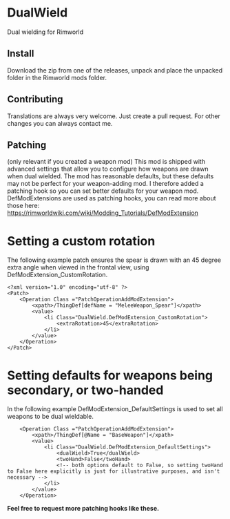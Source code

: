 # DualWield
Dual wielding for Rimworld

## Install

Download the zip from one of the releases, unpack and place the unpacked folder in the Rimworld mods folder. 

## Contributing

Translations are always very welcome. Just create a pull request. For other changes you can always contact me. 

## Patching 

(only relevant if you created a weapon mod)
This mod is shipped with advanced settings that allow you to configure how weapons are drawn when dual wielded. The mod has reasonable defaults, but these defaults may not be perfect for your weapon-adding mod. I therefore added a patching hook so you can set better defaults for your weapon mod. DefModExtensions are used as patching hooks, you can read more about those here: https://rimworldwiki.com/wiki/Modding_Tutorials/DefModExtension


# Setting a custom rotation
The following example patch ensures the spear is drawn with an 45 degree extra angle when viewed in the frontal view, using DefModExtension_CustomRotation. 
```
<?xml version="1.0" encoding="utf-8" ?>
<Patch>
	<Operation Class ="PatchOperationAddModExtension">
		<xpath>/ThingDef[defName = "MeleeWeapon_Spear"]</xpath>
		<value>
			<li Class="DualWield.DefModExtension_CustomRotation">
				<extraRotation>45</extraRotation>
			</li>
		</value>
	</Operation>
</Patch>
```

# Setting defaults for weapons being secondary, or two-handed
In the following example DefModExtension_DefaultSettings is used to set all weapons to be dual wieldable. 
```
	<Operation Class ="PatchOperationAddModExtension">
		<xpath>/ThingDef[@Name = "BaseWeapon"]</xpath>
		<value>
			<li Class="DualWield.DefModExtension_DefaultSettings">
				<dualWield>True</dualWield>
				<twoHand>False</twoHand> 
				<!-- both options default to False, so setting twoHand to False here explicitly is just for illustrative purposes, and isn't necessary -->
			</li>
		</value>
	</Operation>
```
**Feel free to request more patching hooks like these.**
